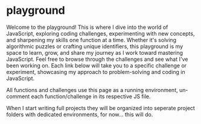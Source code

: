 # playground

Welcome to the playground!
This is where I dive into the world of JavaScript, exploring coding challenges, experimenting with new concepts, and sharpening my skills one function at a time. Whether it's solving algorithmic puzzles or crafting unique identifiers, this playground is my space to learn, grow, and share my journey as I work toward mastering JavaScript. Feel free to browse through the challenges and see what I've been working on. Each link below will take you to a specific challenge or experiment, showcasing my approach to problem-solving and coding in JavaScript.

All functions and challenges use this page as a running environment, un-comment each function/challenge in its respective JS file.

When I start writing full projects they will be organized into seperate project folders with dedicated environments, for now... this will do.
